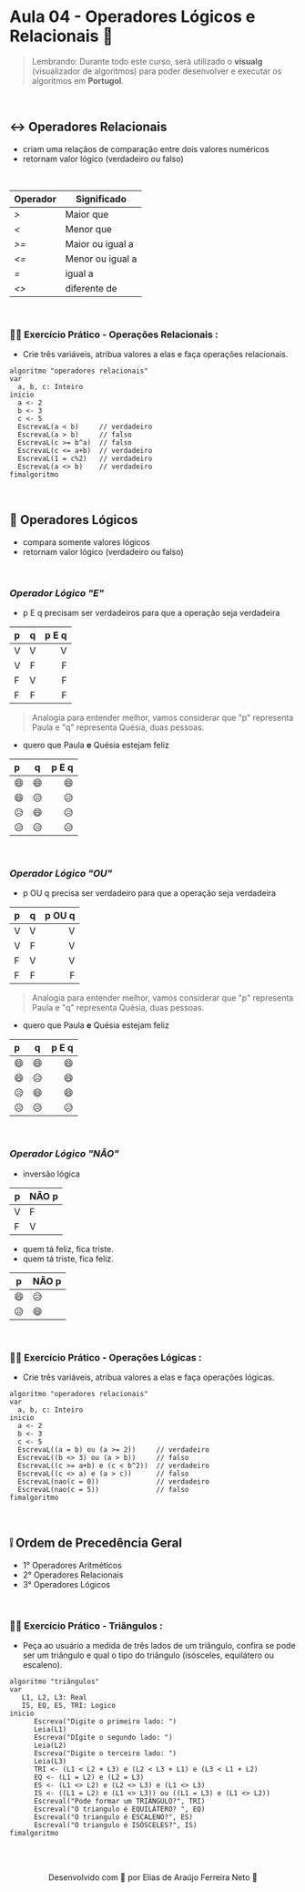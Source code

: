 # Aula 04 - Operadores Lógicos e Relacionais 🧠

> Lembrando: Durante todo este curso, será utilizado o **visualg** (visualizador de algoritmos) para poder desenvolver e executar os algoritmos em **Portugol**.

<br>

## ↔ **Operadores Relacionais**

- criam uma relaçãos de comparação entre dois valores numéricos
- retornam valor lógico (verdadeiro ou falso)

<br>

Operador  | Significado
--------- | ------
_>_       | Maior que 
_<_       | Menor que
_>=_      | Maior ou igual a
_<=_      | Menor ou igual a
_=_       | igual a
_<>_      | diferente de

<br>

### 🏋️‍♂️ **Exercício Prático - Operações Relacionais :**

* Crie três variáveis, atribua valores a elas e faça operações relacionais.

````
algoritmo "operadores relacionais"
var
  a, b, c: Inteiro
inicio
  a <- 2
  b <- 3
  c <- 5
  EscrevaL(a < b)     // verdadeiro
  EscrevaL(a > b)     // falso
  EscrevaL(c >= b^a)  // falso
  EscrevaL(c <= a+b)  // verdadeiro
  EscrevaL(1 = c%2)   // verdadeiro
  EscrevaL(a <> b)    // verdadeiro
fimalgoritmo
````

<br>

## 🧠 **Operadores Lógicos**

- compara somente valores lógicos
- retornam  valor lógico (verdadeiro ou falso)

<br> 

### *Operador Lógico **"E"***

* p E q precisam ser verdadeiros para que a operação seja verdadeira

p | q | p E q
:--------- | :------: | -------:
V | V | V
V | F | F
F | V | F
F | F | F

> Analogia para entender melhor, vamos considerar que "p" representa Paula e "q" representa Quésia, duas pessoas. 

* quero que Paula **e** Quésia estejam feliz


p | q | p E q
:--------- | :------: | -------:
😄 | 😄 | 😄
😄 | 😥 | 😥
😥 | 😄 | 😥
😥 | 😥 | 😥

<br>

### *Operador Lógico **"OU"***

* p OU q precisa ser verdadeiro para que a operação seja verdadeira

p | q | p OU q
:--------- | :------: | -------:
V | V | V
V | F | V
F | V | V
F | F | F

> Analogia para entender melhor, vamos considerar que "p" representa Paula e "q" representa Quésia, duas pessoas. 

* quero que Paula **e** Quésia estejam feliz


p | q | p E q
:--------- | :------: | -------:
😄 | 😄 | 😄
😄 | 😥 | 😄
😥 | 😄 | 😄
😥 | 😥 | 😥


<br>

### *Operador Lógico **"NÃO"***

* inversão lógica

p | NÃO p
--------- | ------
V | F
F | V

* quem tá feliz, fica triste.
* quem tá triste, fica feliz.

p | NÃO p
--------- | ------
😄 | 😥 
😥 | 😄 

<br>

### 🏋️‍♂️ **Exercício Prático - Operações Lógicas :**

* Crie três variáveis, atribua valores a elas e faça operações lógicas.

````
algoritmo "operadores relacionais"
var
  a, b, c: Inteiro
inicio
  a <- 2
  b <- 3
  c <- 5
  EscrevaL((a = b) ou (a >= 2))     // verdadeiro
  EscrevaL((b <> 3) ou (a > b))     // falso
  EscrevaL((c >= a+b) e (c < b^2))  // verdadeiro
  EscrevaL((c <> a) e (a > c))      // falso
  EscrevaL(nao(c = 0))              // verdadeiro
  EscrevaL(nao(c = 5))              // falso
fimalgoritmo
````

<br>

## ❕ **Ordem de Precedência Geral**

- 1° Operadores Aritméticos 
- 2° Operadores Relacionais
- 3° Operadores Lógicos

<br>

### 🏋️‍♂️ **Exercício Prático - Triângulos :**

* Peça ao usuário a medida de três lados de um triângulo, confira se pode ser um triângulo e
qual o tipo do triângulo (isósceles, equilátero ou escaleno).

````
algoritmo "triângulos"
var
   L1, L2, L3: Real
   IS, EQ, ES, TRI: Logico
inicio
      Escreva("Digite o primeiro lado: ")
      Leia(L1)
      Escreva("DIgite o segundo lado: ")
      Leia(L2)
      Escreva("Digite o terceiro lado: ")
      Leia(L3)
      TRI <- (L1 < L2 + L3) e (L2 < L3 + L1) e (L3 < L1 + L2)
      EQ <- (L1 = L2) e (L2 = L3)
      ES <- (L1 <> L2) e (L2 <> L3) e (L1 <> L3)
      IS <- ((L1 = L2) e (L1 <> L3)) ou ((L1 = L3) e (L1 <> L2)) 
      Escreval("Pode formar um TRIÂNGULO?", TRI)
      Escreval("O triangulo é EQUILÁTERO? ", EQ)
      Escreval("O triangulo é ESCALENO?", ES)
      Escreval("O triangulo é ISÓSCELES?", IS)
fimalgoritmo
````

<br><br>

<p align="center"> Desenvolvido com 💙 por Elias de Araújo Ferreira Neto 👋 <p>